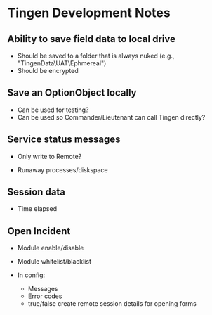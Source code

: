 # Tingen Development Notes

## Ability to save field data to local drive

- Should be saved to a folder that is always nuked (e.g., "TingenData\UAT\Ephmereal\")
- Should be encrypted

## Save an OptionObject locally

- Can be used for testing?
- Can be used so Commander/Lieutenant can call Tingen directly?

## Service status messages

- Only write to Remote\?

- Runaway processes/diskspace


## Session data

- Time elapsed


## Open Incident

* Module enable/disable
* Module whitelist/blacklist

* In config:
  * Messages
  * Error codes
  * true/false create remote session details for opening forms